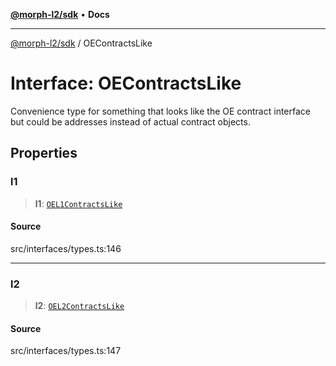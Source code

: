 [**@morph-l2/sdk**](../README.md) • **Docs**

***

[@morph-l2/sdk](../globals.md) / OEContractsLike

# Interface: OEContractsLike

Convenience type for something that looks like the OE contract interface but could be
addresses instead of actual contract objects.

## Properties

### l1

> **l1**: [`OEL1ContractsLike`](../type-aliases/OEL1ContractsLike.md)

#### Source

src/interfaces/types.ts:146

***

### l2

> **l2**: [`OEL2ContractsLike`](../type-aliases/OEL2ContractsLike.md)

#### Source

src/interfaces/types.ts:147
